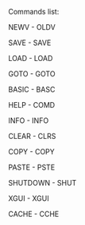 Commands list:

NEWV - OLDV

SAVE - SAVE

LOAD - LOAD

GOTO - GOTO

BASIC - BASC

HELP - COMD

INFO - INFO

CLEAR - CLRS

COPY - COPY

PASTE - PSTE

SHUTDOWN - SHUT

XGUI - XGUI

CACHE - CCHE
